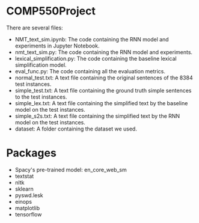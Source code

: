 # COMP550Project

There are several files:
- NMT_text_sim.ipynb: The code containing the RNN model and experiments in Jupyter Notebook.
- nmt_text_sim.py: The code containing the RNN model and experiments. 
- lexical_simplification.py: The code containing the baseline lexical simplification model.
- eval_func.py: The code containing all the evaluation metrics.
- normal_test.txt: A text file containing the original sentences of the 8384 test instances.
- simple_test.txt: A text file containing the ground truth simple sentences to the test instances.
- simple_lex.txt: A text file containing the simplified text by the baseline model on the test instances.
- simple_s2s.txt: A text file containing the simplified text by the RNN model on the test instances.
- dataset: A folder containing the dataset we used.

# Packages
- Spacy's pre-trained model: en_core_web_sm
- textstat
- nltk
- sklearn
- pyswd.lesk
- einops
- matplotlib
- tensorflow
